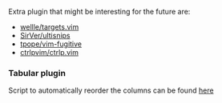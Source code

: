 Extra plugin that might be interesting for the future are: 
- [wellle/targets.vim](https://github.com/wellle/targets.vim)
- [SirVer/ultisnips](https://github.com/SirVer/ultisnips)
- [tpope/vim-fugitive](https://github.com/tpope/vim-fugitive)
- [ctrlpvim/ctrlp.vim ](https://github.com/ctrlpvim/ctrlp.vim)

### Tabular plugin
Script to automatically reorder the columns can be found [here](http://vimcasts.org/episodes/aligning-text-with-tabular-vim/)
